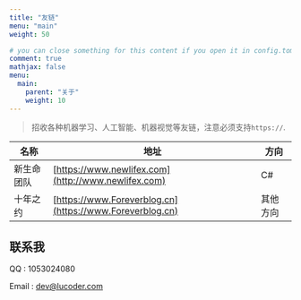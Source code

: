 ```yaml
---
title: "友链"
menu: "main"
weight: 50

# you can close something for this content if you open it in config.toml.
comment: true
mathjax: false
menu:
  main:
    parent: "关于"
    weight: 10
---
```


> 招收各种机器学习、人工智能、机器视觉等友链，注意必须支持`https://`.

|名称|地址|方向|
|---|---|---|
|新生命团队|[https://www.newlifex.com](http://www.newlifex.com)|C#|
|十年之约|[https://www.Foreverblog.cn](https://www.Foreverblog.cn)|其他方向|


## 联系我

QQ : 1053024080

Email : dev@lucoder.com

